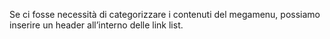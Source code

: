 Se ci fosse necessità di categorizzare i contenuti del megamenu, possiamo inserire un header all’interno delle link list.